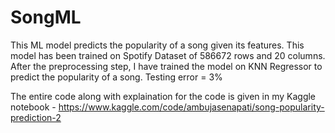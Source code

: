 # SongML
 This ML model predicts the popularity of a song given its features.
 This model has been trained on Spotify Dataset of 586672 rows and 20 columns.
 After the preprocessing step, I have trained the model on KNN Regressor to predict the popularity of a song.
Testing error = 3%

The entire code along with explaination for the code is given in my Kaggle notebook - https://www.kaggle.com/code/ambujasenapati/song-popularity-prediction-2
 
 

